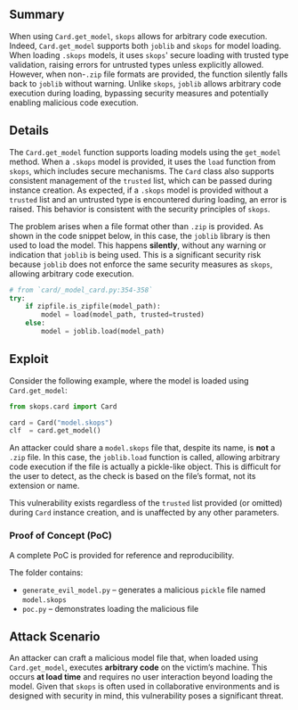 ## Summary

When using `Card.get_model`, `skops` allows for arbitrary code execution. Indeed, `Card.get_model` supports both `joblib` and `skops` for model loading. When loading `.skops` models, it uses `skops`' secure loading with trusted type validation, raising errors for untrusted types unless explicitly allowed. However, when non-`.zip` file formats are provided, the function silently falls back to `joblib` without warning. Unlike `skops`, `joblib` allows arbitrary code execution during loading, bypassing security measures and potentially enabling malicious code execution.

## Details

The `Card.get_model` function supports loading models using the `get_model` method. When a `.skops` model is provided, it uses the `load` function from `skops`, which includes secure mechanisms. The `Card` class also supports consistent management of the `trusted` list, which can be passed during instance creation. As expected, if a `.skops` model is provided without a `trusted` list and an untrusted type is encountered during loading, an error is raised. This behavior is consistent with the security principles of `skops`.

The problem arises when a file format other than `.zip` is provided. As shown in the code snippet below, in this case, the `joblib` library is then used to load the model. This happens **silently**, without any warning or indication that `joblib` is being used. This is a significant security risk because `joblib` does not enforce the same security measures as `skops`, allowing arbitrary code execution.

```python
# from `card/_model_card.py:354-358`
try:
    if zipfile.is_zipfile(model_path):
        model = load(model_path, trusted=trusted)
    else:
        model = joblib.load(model_path)
```

## Exploit

Consider the following example, where the model is loaded using `Card.get_model`:

```python
from skops.card import Card

card = Card("model.skops")
clf  = card.get_model()
```

An attacker could share a `model.skops` file that, despite its name, is **not** a `.zip` file. In this case, the `joblib.load` function is called, allowing arbitrary code execution if the file is actually a pickle-like object. This is difficult for the user to detect, as the check is based on the file’s format, not its extension or name.

This vulnerability exists regardless of the `trusted` list provided (or omitted) during `Card` instance creation, and is unaffected by any other parameters.

### Proof of Concept (PoC)

A complete PoC is provided for reference and reproducibility.

The folder contains:

* `generate_evil_model.py` – generates a malicious `pickle` file named `model.skops`
* `poc.py` – demonstrates loading the malicious file

## Attack Scenario

An attacker can craft a malicious model file that, when loaded using `Card.get_model`, executes **arbitrary code** on the victim’s machine. This occurs **at load time** and requires no user interaction beyond loading the model. Given that `skops` is often used in collaborative environments and is designed with security in mind, this vulnerability poses a significant threat.